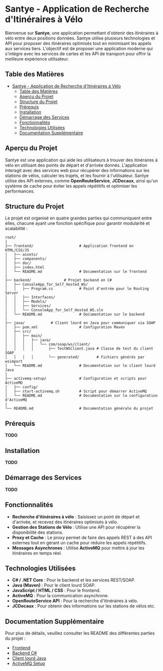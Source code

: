 # Santye - Application de Recherche d'Itinéraires à Vélo

Bienvenue sur **Santye**, une application permettant d'obtenir des itinéraires à vélo entre deux positions données. Santye utilise plusieurs technologies et API pour proposer des itinéraires optimisés tout en minimisant les appels aux services tiers. L'objectif est de proposer une application moderne qui s'intègre avec les services de cartes et les API de transport pour offrir la meilleure expérience utilisateur.

## Table des Matières
- [Santye - Application de Recherche d'Itinéraires à Vélo](#santye---application-de-recherche-ditinéraires-à-vélo)
  - [Table des Matières](#table-des-matières)
  - [Aperçu du Projet](#aperçu-du-projet)
  - [Structure du Projet](#structure-du-projet)
  - [Prérequis](#prérequis)
  - [Installation](#installation)
  - [Démarrage des Services](#démarrage-des-services)
  - [Fonctionnalités](#fonctionnalités)
  - [Technologies Utilisées](#technologies-utilisées)
  - [Documentation Supplémentaire](#documentation-supplémentaire)

## Aperçu du Projet
Santye est une application qui aide les utilisateurs à trouver des itinéraires à vélo en utilisant des points de départ et d'arrivée donnés. L'application interagit avec des services web pour récupérer des informations sur les stations de vélos, calculer les trajets, et les fournir à l'utilisateur. Santye utilise des API externes, comme **OpenRouteService**, **JCDecaux**, ainsi qu'un système de cache pour éviter les appels répétitifs et optimiser les performances.

## Structure du Projet
Le projet est organisé en quatre grandes parties qui communiquent entre elles, chacune ayant une fonction spécifique pour garantir modularité et scalabilité :

```
root/
|
├── frontend/                     # Application frontend en HTML/CSS/JS
│   ├── assets/
│   ├── components/
│   ├── doc/
│   ├── index.html
│   └── README.md                 # Documentation sur le frontend
|
├── backend/               # Projet backend en C#
│   ├── ConsoleApp_for_Self_Hosted_WS/
│   │   ├── Program.cs            # Point d'entrée pour le Routing Server
│   │   ├── Interfaces/
│   │   ├── Models/
│   │   ├── Services/
│   │   └── ConsoleApp_for_Self_Hosted_WS.sln
│   └── README.md                 # Documentation sur le backend
|
├── java/            # Client lourd en Java pour communiquer via SOAP
│   ├── pom.xml                   # Configuration Maven
│   ├── src/
│   │   ├── main/
│   │   │   ├── java/
│   │   │   │   └── com/soap/ws/client/
│   │   │   │       ├── TestWSClient.java # Classe de test du client SOAP
│   │   │   │       └── generated/        # Fichiers générés par wsimport
│   └── README.md                 # Documentation sur le client lourd Java
|
├── activemq-setup/               # Configuration et scripts pour ActiveMQ
│   ├── config/
│   ├── start-activemq.sh         # Script pour démarrer ActiveMQ
│   └── README.md                 # Documentation sur la configuration d'ActiveMQ
|
└── README.md                     # Documentation générale du projet
```

## Prérequis
**TODO**

## Installation
**TODO**

## Démarrage des Services
**TODO**

## Fonctionnalités
- **Recherche d'itinéraires à vélo** : Saisissez un point de départ et d'arrivée, et recevez des itinéraires optimisés à vélo.
- **Gestion des Stations de Vélo** : Utilise une API pour récupérer la disponibilité des stations.
- **Proxy et Cache** : Le proxy permet de faire des appels REST à des API externes tout en gérant un cache pour réduire les appels répétitifs.
- **Messages Asynchrones** : Utilise **ActiveMQ** pour mettre à jour les itinéraires en temps réel.

## Technologies Utilisées
- **C# / .NET Core** : Pour le backend et les services REST/SOAP.
- **Java (Maven)** : Pour le client lourd SOAP.
- **JavaScript / HTML / CSS** : Pour le frontend.
- **ActiveMQ** : Pour la communication asynchrone.
- **OpenRouteService API** : Pour la recherche d'itinéraires à vélo.
- **JCDecaux** : Pour obtenir des informations sur les stations de vélos etc.

## Documentation Supplémentaire

Pour plus de détails, veuillez consulter les README des différentes parties du projet :

- [Frontend](../frontend/README.md)
- [Backend C#](../backend-csharp/README.md)
- [Client lourd Java](../heavy-client-java/README.md)
- [ActiveMQ Setup](../activemq-setup/README.md)
